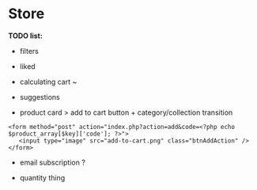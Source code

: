 # Store

<b>TODO list:</b>

-  filters

-  liked

-  calculating cart ~

-  suggestions

-  product card > add to cart button + category/collection transition

```
<form method="post" action="index.php?action=add&code=<?php echo $product_array[$key]['code']; ?>">
   <input type="image" src="add-to-cart.png" class="btnAddAction" />
</form>
```

-  email subscription ?

-  quantity thing
